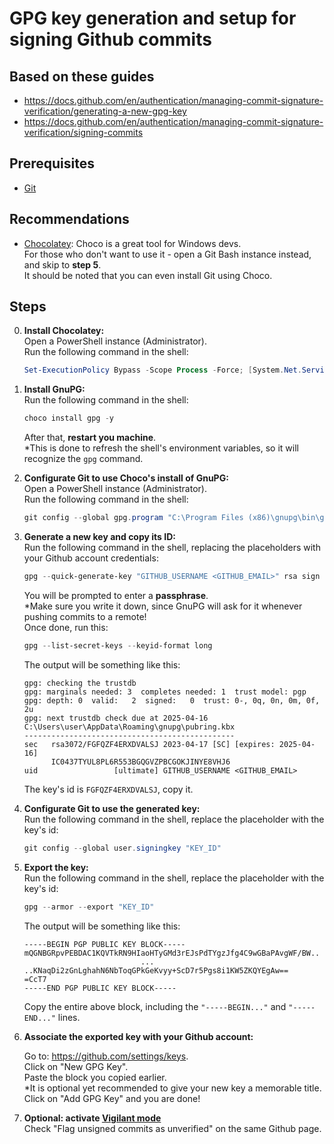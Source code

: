 # GPG key generation and setup for signing Github commits

## Based on these guides
* https://docs.github.com/en/authentication/managing-commit-signature-verification/generating-a-new-gpg-key
* https://docs.github.com/en/authentication/managing-commit-signature-verification/signing-commits

## Prerequisites
* [Git](https://git-scm.com/)

## Recommendations
* [Chocolatey](https://chocolatey.org/): Choco is a great tool for Windows devs.  
For those who don't want to use it - open a Git Bash instance instead, and skip to **step 5**.  
It should be noted that you can even install Git using Choco.
## Steps

0. **Install Chocolatey:**  
    Open a PowerShell instance (Administrator).  
    Run the following command in the shell:  
    ```powershell
    Set-ExecutionPolicy Bypass -Scope Process -Force; [System.Net.ServicePointManager]::SecurityProtocol = [System.Net.ServicePointManager]::SecurityProtocol -bor 3072; iex ((New-Object System.Net.WebClient).DownloadString('https://community.chocolatey.org/install.ps1'))
    ```

0. **Install GnuPG:**  
    Run the following command in the shell:  
    ```powershell
    choco install gpg -y
    ```
    After that, **restart you machine**.  
    *This is done to refresh the shell's environment variables, so it will recognize the `gpg` command.

0. **Configurate Git to use Choco's install of GnuPG:**  
    Open a PowerShell instance (Administrator).  
    Run the following command in the shell:  
    ```powershell
    git config --global gpg.program "C:\Program Files (x86)\gnupg\bin\gpg.exe"
    ```

0. **Generate a new key and copy its ID:**  
    Run the following command in the shell, replacing the placeholders with your Github account credentials:  
    ```powershell
    gpg --quick-generate-key "GITHUB_USERNAME <GITHUB_EMAIL>" rsa sign
    ```
    You will be prompted to enter a **passphrase**.  
    *Make sure you write it down, since GnuPG will ask for it whenever pushing commits to a remote!  
    Once done, run this:  
    ```powershell
    gpg --list-secret-keys --keyid-format long
    ```
    The output will be something like this:
    ```
    gpg: checking the trustdb
    gpg: marginals needed: 3  completes needed: 1  trust model: pgp
    gpg: depth: 0  valid:   2  signed:   0  trust: 0-, 0q, 0n, 0m, 0f, 2u
    gpg: next trustdb check due at 2025-04-16
    C:\Users\user\AppData\Roaming\gnupg\pubring.kbx
    -----------------------------------------------
    sec   rsa3072/FGFQZF4ERXDVALSJ 2023-04-17 [SC] [expires: 2025-04-16]
          IC0437TYUL8PL6R553BGQGVZPBCGOKJINYE8VHJ6
    uid                 [ultimate] GITHUB_USERNAME <GITHUB_EMAIL>
    ```
    The key's id is ```FGFQZF4ERXDVALSJ```, copy it.  

0. **Configurate Git to use the generated key:**  
    Run the following command in the shell, replace the placeholder with the key's id:
    ```powershell
    git config --global user.signingkey "KEY_ID"
    ```

0. **Export the key:**  
    Run the following command in the shell, replace the placeholder with the key's id:
    ```powershell
    gpg --armor --export "KEY_ID"
    ```
    The output will be something like this:
    ```
    -----BEGIN PGP PUBLIC KEY BLOCK-----
    mQGNBGRpvPEBDAC1KQVTkRN9HIaoHTyGMd3rEJsPdTYgzJfg4C9wGBaPAvgWF/BW..
                              ...
    ..KNaqDi2zGnLghahN6NbToqGPkGeKvyy+ScD7r5Pgs8i1KW5ZKQYEgAw==
    =CcT7
    -----END PGP PUBLIC KEY BLOCK-----
    ```
    Copy the entire above block, including the ```"-----BEGIN..."``` and ```"-----END..."``` lines.

0. **Associate the exported key with your Github account:**  
    
    Go to: https://github.com/settings/keys.  
    Click on "New GPG Key".  
    Paste the block you copied earlier.  
    *It is optional yet recommended to give your new key a memorable title.  
    Click on "Add GPG Key" and you are done!  

0. **Optional: activate [Vigilant mode](https://docs.github.com/en/authentication/managing-commit-signature-verification/displaying-verification-statuses-for-all-of-your-commits)**  
    Check "Flag unsigned commits as unverified" on the same Github page.
